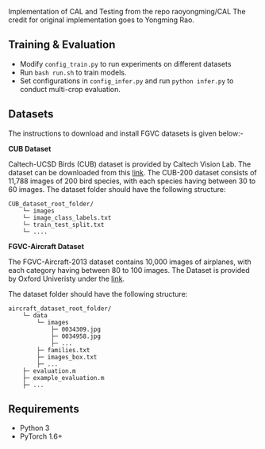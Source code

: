 Implementation of CAL and Testing from the repo raoyongming/CAL
The credit for original implementation goes to Yongming Rao.


## Training & Evaluation
- Modify `config_train.py` to run experiments on different datasets
- Run `bash run.sh` to train models.
- Set configurations in ```config_infer.py``` and run  `python infer.py` to conduct multi-crop evaluation.

 ## Datasets
The instructions to download and install FGVC datasets is given below:-

<b> CUB Dataset </b>

Caltech-UCSD Birds (CUB) dataset is provided by Caltech Vision Lab. The dataset can be downloaded from this [link](https://www.vision.caltech.edu/datasets/cub_200_2011/).
The CUB-200 dataset consists of 11,788 images of 200 bird species, with each species having between 30 to 60 images.
The dataset folder should have the following structure:

```
CUB_dataset_root_folder/
    └─ images
    └─ image_class_labels.txt
    └─ train_test_split.txt
    └─ ....
```
<b> FGVC-Aircraft Dataset </b>

The FGVC-Aircraft-2013 dataset contains 10,000 images of airplanes, with each category having between 80 to 100 images. The Dataset is provided by Oxford Univeristy under the [link](https://www.robots.ox.ac.uk/~vgg/data/fgvc-aircraft/). 

The dataset folder should have the following structure:

```
aircraft_dataset_root_folder/
    └─ data
        └─ images
            ├─ 0034309.jpg
            ├─ 0034958.jpg
            ├─ ...
        ├─ families.txt
        ├─ images_box.txt
        ├─ ...
    ├─ evaluation.m
    ├─ example_evaluation.m
    ├─ ...

```

## Requirements
* Python 3
* PyTorch 1.6+



